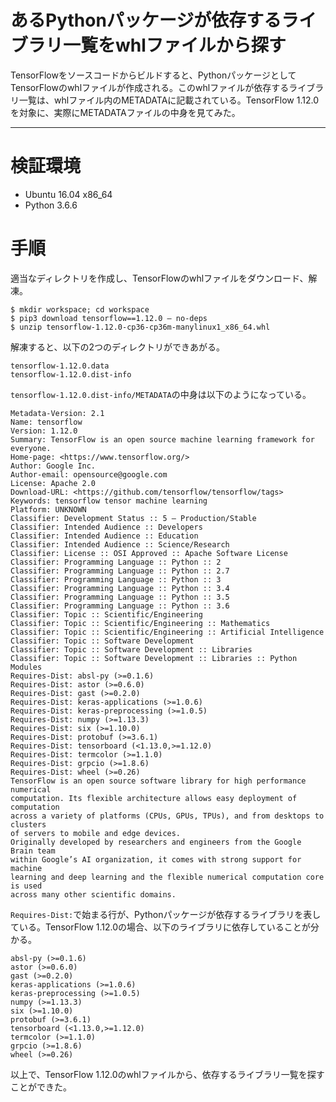 # あるPythonパッケージが依存するライブラリ一覧をwhlファイルから探す


TensorFlowをソースコードからビルドすると、PythonパッケージとしてTensorFlowのwhlファイルが作成される。このwhlファイルが依存するライブラリ一覧は、whlファイル内のMETADATAに記載されている。TensorFlow 1.12.0を対象に、実際にMETADATAファイルの中身を見てみた。

---

# 検証環境

- Ubuntu 16.04 x86_64
- Python 3.6.6

# 手順

適当なディレクトリを作成し、TensorFlowのwhlファイルをダウンロード、解凍。

```
$ mkdir workspace; cd workspace
$ pip3 download tensorflow==1.12.0 — no-deps
$ unzip tensorflow-1.12.0-cp36-cp36m-manylinux1_x86_64.whl
```

解凍すると、以下の2つのディレクトリができあがる。

```
tensorflow-1.12.0.data
tensorflow-1.12.0.dist-info
```

`tensorflow-1.12.0.dist-info/METADATA`の中身は以下のようになっている。

```
Metadata-Version: 2.1
Name: tensorflow
Version: 1.12.0
Summary: TensorFlow is an open source machine learning framework for everyone.
Home-page: <https://www.tensorflow.org/>
Author: Google Inc.
Author-email: opensource@google.com
License: Apache 2.0
Download-URL: <https://github.com/tensorflow/tensorflow/tags>
Keywords: tensorflow tensor machine learning
Platform: UNKNOWN
Classifier: Development Status :: 5 — Production/Stable
Classifier: Intended Audience :: Developers
Classifier: Intended Audience :: Education
Classifier: Intended Audience :: Science/Research
Classifier: License :: OSI Approved :: Apache Software License
Classifier: Programming Language :: Python :: 2
Classifier: Programming Language :: Python :: 2.7
Classifier: Programming Language :: Python :: 3
Classifier: Programming Language :: Python :: 3.4
Classifier: Programming Language :: Python :: 3.5
Classifier: Programming Language :: Python :: 3.6
Classifier: Topic :: Scientific/Engineering
Classifier: Topic :: Scientific/Engineering :: Mathematics
Classifier: Topic :: Scientific/Engineering :: Artificial Intelligence
Classifier: Topic :: Software Development
Classifier: Topic :: Software Development :: Libraries
Classifier: Topic :: Software Development :: Libraries :: Python Modules
Requires-Dist: absl-py (>=0.1.6)
Requires-Dist: astor (>=0.6.0)
Requires-Dist: gast (>=0.2.0)
Requires-Dist: keras-applications (>=1.0.6)
Requires-Dist: keras-preprocessing (>=1.0.5)
Requires-Dist: numpy (>=1.13.3)
Requires-Dist: six (>=1.10.0)
Requires-Dist: protobuf (>=3.6.1)
Requires-Dist: tensorboard (<1.13.0,>=1.12.0)
Requires-Dist: termcolor (>=1.1.0)
Requires-Dist: grpcio (>=1.8.6)
Requires-Dist: wheel (>=0.26)
TensorFlow is an open source software library for high performance numerical
computation. Its flexible architecture allows easy deployment of computation
across a variety of platforms (CPUs, GPUs, TPUs), and from desktops to clusters
of servers to mobile and edge devices.
Originally developed by researchers and engineers from the Google Brain team
within Google’s AI organization, it comes with strong support for machine
learning and deep learning and the flexible numerical computation core is used
across many other scientific domains.
```

`Requires-Dist:`で始まる行が、Pythonパッケージが依存するライブラリを表している。TensorFlow 1.12.0の場合、以下のライブラリに依存していることが分かる。

```
absl-py (>=0.1.6)
astor (>=0.6.0)
gast (>=0.2.0)
keras-applications (>=1.0.6)
keras-preprocessing (>=1.0.5)
numpy (>=1.13.3)
six (>=1.10.0)
protobuf (>=3.6.1)
tensorboard (<1.13.0,>=1.12.0)
termcolor (>=1.1.0)
grpcio (>=1.8.6)
wheel (>=0.26)
```

以上で、TensorFlow 1.12.0のwhlファイルから、依存するライブラリ一覧を探すことができた。

